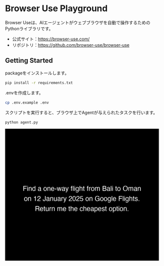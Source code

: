 # Browser Use Playground

Browser Useは、AIエージェントがウェブブラウザを自動で操作するためのPythonライブラリです。

- 公式サイト：https://browser-use.com/
- リポジトリ：https://github.com/browser-use/browser-use

## Getting Started

packageをインストールします。

```sh
pip install -r requirements.txt
```

.envを作成します。

```sh
cp .env.example .env
```

スクリプトを実行すると、ブラウザ上でAgentが与えられたタスクを行います。

```sh
python agent.py
```

![](./agent_history.gif)
